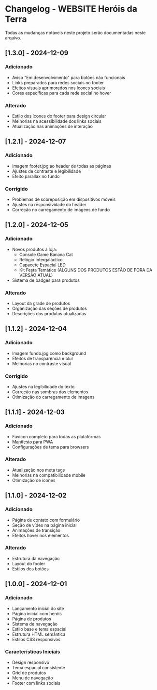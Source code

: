 # Changelog - WEBSITE Heróis da Terra

Todas as mudanças notáveis neste projeto serão documentadas neste arquivo.

## [1.3.0] - 2024-12-09
### Adicionado
- Aviso "Em desenvolvimento" para botões não funcionais
- Links preparados para redes sociais no footer
- Efeitos visuais aprimorados nos ícones sociais
- Cores específicas para cada rede social no hover

### Alterado
- Estilo dos ícones do footer para design circular
- Melhorias na acessibilidade dos links sociais
- Atualização nas animações de interação

## [1.2.1] - 2024-12-07
### Adicionado
- Imagem footer.jpg ao header de todas as páginas
- Ajustes de contraste e legibilidade
- Efeito parallax no fundo

### Corrigido
- Problemas de sobreposição em dispositivos móveis
- Ajustes na responsividade do header
- Correção no carregamento de imagens de fundo

## [1.2.0] - 2024-12-05
### Adicionado
- Novos produtos à loja:
  - Console Game Banana Cat
  - Relógio Intergaláctico
  - Capacete Espacial LED
  - Kit Festa Temático
  (ALGUNS DOS PRODUTOS ESTÃO DE FORA DA VERSÃO ATUAL)
- Sistema de badges para produtos

### Alterado
- Layout da grade de produtos
- Organização das seções de produtos
- Descrições dos produtos atualizadas

## [1.1.2] - 2024-12-04
### Adicionado
- Imagem fundo.jpg como background
- Efeitos de transparência e blur
- Melhorias no contraste visual

### Corrigido
- Ajustes na legibilidade do texto
- Correção nas sombras dos elementos
- Otimização do carregamento de imagens

## [1.1.1] - 2024-12-03
### Adicionado
- Favicon completo para todas as plataformas
- Manifesto para PWA
- Configurações de tema para browsers

### Alterado
- Atualização nos meta tags
- Melhorias na compatibilidade mobile
- Otimização de ícones

## [1.1.0] - 2024-12-02
### Adicionado
- Página de contato com formulário
- Seção de vídeo na página inicial
- Animações de transição
- Efeitos hover nos elementos

### Alterado
- Estrutura da navegação
- Layout do footer
- Estilos dos botões

## [1.0.0] - 2024-12-01
### Adicionado
- Lançamento inicial do site
- Página inicial com heróis
- Página de produtos
- Sistema de navegação
- Estilo base e tema espacial
- Estrutura HTML semântica
- Estilos CSS responsivos

### Características Iniciais
- Design responsivo
- Tema espacial consistente
- Grid de produtos
- Menu de navegação
- Footer com links sociais 
